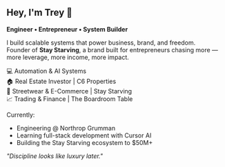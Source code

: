 ## Hey, I'm Trey 👋  
**Engineer • Entrepreneur • System Builder**

I build scalable systems that power business, brand, and freedom.  
Founder of **Stay Starving**, a brand built for entrepreneurs chasing more — more leverage, more income, more impact.  

💻 Automation & AI Systems  
🏠 Real Estate Investor | C6 Properties  
👕 Streetwear & E-Commerce | Stay Starving  
📈 Trading & Finance | The Boardroom Table  

Currently:
- Engineering @ Northrop Grumman  
- Learning full-stack development with Cursor AI  
- Building the Stay Starving ecosystem to $50M+

_"Discipline looks like luxury later."_
